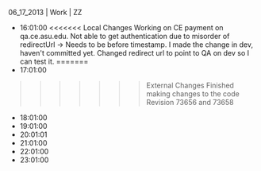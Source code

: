 06_17_2013 | Work | ZZ 
* 16:01:00
<<<<<<< Local Changes
Working on CE payment on qa.ce.asu.edu. Not able to get authentication due to misorder of redirectUrl -> Needs to be before timestamp. I made the change in dev, haven't committed yet. Changed redirect url to point to QA on dev so I can test it. =======
* 17:01:00
>>>>>>> External Changes
Finished making changes to the code
Revision 73656 and 73658 
* 18:01:00
* 19:01:00
* 20:01:01
* 21:01:00
* 22:01:00
* 23:01:00
